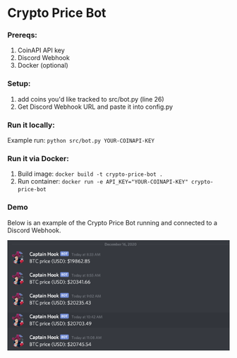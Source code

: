 # Crypto Price Bot

### Prereqs:
1. CoinAPI API key
2. Discord Webhook
3. Docker (optional)

### Setup:
1. add coins you'd like tracked to src/bot.py (line 26)
2. Get Discord Webhook URL and paste it into config.py

### Run it locally:
Example run: `python src/bot.py YOUR-COINAPI-KEY`

### Run it via Docker:
1. Build image: `docker build -t crypto-price-bot .`
2. Run container: `docker run -e API_KEY="YOUR-COINAPI-KEY" crypto-price-bot`

### Demo
Below is an example of the Crypto Price Bot running and connected to a Discord Webhook.

![Crypto Price Bot](images/demo.png "Crypto Price Bot")